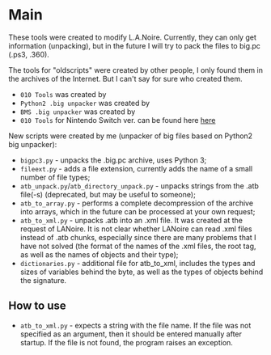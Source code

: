 # Main
These tools were created to modify L.A.Noire. Currently, they can only get information (unpacking), but in the future I will try to pack the files to big.pc (.ps3, .360).

The tools for "oldscripts" were created by other people, I only found them in the archives of the Internet. But I can't say for sure who created them.
* `010 Tools` was created by
* `Python2 .big unpacker` was created by
* `BMS .big unpacker` was created by
* `010 Tools` for Nintendo Switch ver. can be found here [here](https://github.com/masagrator/LANoireNX)

New scripts were created by me (unpacker of big files based on Python2 big unpacker):
* `bigpc3.py` - unpacks the .big.pc archive, uses Python 3;
* `fileext.py` - adds a file extension, currently adds the name of a small number of file types;
* `atb_unpack.py`/`atb_directory_unpack.py` - unpacks strings from the .atb file(-s) (deprecated, but may be useful to someone);
* `atb_to_array.py` - performs a complete decompression of the archive into arrays, which in the future can be processed at your own request;
* `atb_to_xml.py` - unpacks .atb into an .xml file. It was created at the request of LANoire. It is not clear whether LANoire can read .xml files instead of .atb chunks, especially since there are many problems that I have not solved (the format of the names of the .xml files, the root tag, as well as the names of objects and their type);
* `dictionaries.py` - additional file for atb_to_xml, includes the types and sizes of variables behind the byte, as well as the types of objects behind the signature.

## How to use
* `atb_to_xml.py` - expects a string with the file name. If the file was not specified as an argument, then it should be entered manually after startup. If the file is not found, the program raises an exception.
